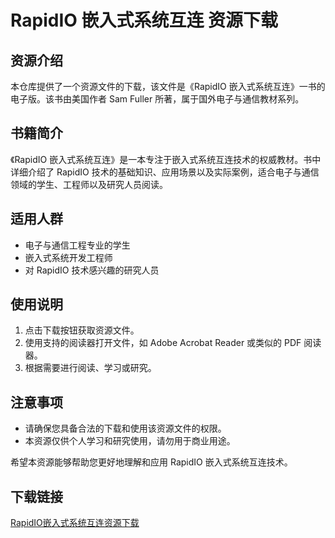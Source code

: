 # RapidIO 嵌入式系统互连 资源下载

## 资源介绍

本仓库提供了一个资源文件的下载，该文件是《RapidIO 嵌入式系统互连》一书的电子版。该书由美国作者 Sam Fuller 所著，属于国外电子与通信教材系列。

## 书籍简介

《RapidIO 嵌入式系统互连》是一本专注于嵌入式系统互连技术的权威教材。书中详细介绍了 RapidIO 技术的基础知识、应用场景以及实际案例，适合电子与通信领域的学生、工程师以及研究人员阅读。

## 适用人群

- 电子与通信工程专业的学生
- 嵌入式系统开发工程师
- 对 RapidIO 技术感兴趣的研究人员

## 使用说明

1. 点击下载按钮获取资源文件。
2. 使用支持的阅读器打开文件，如 Adobe Acrobat Reader 或类似的 PDF 阅读器。
3. 根据需要进行阅读、学习或研究。

## 注意事项

- 请确保您具备合法的下载和使用该资源文件的权限。
- 本资源仅供个人学习和研究使用，请勿用于商业用途。

希望本资源能够帮助您更好地理解和应用 RapidIO 嵌入式系统互连技术。

## 下载链接

[RapidIO嵌入式系统互连资源下载](https://pan.quark.cn/s/7a76ce70a065)